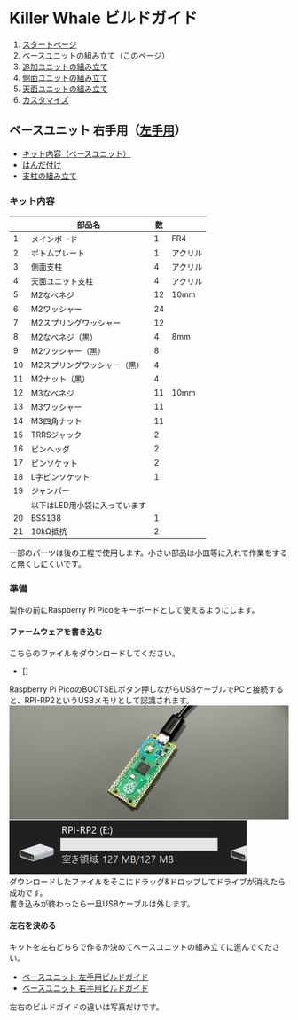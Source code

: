 # Killer Whale ビルドガイド

1. [スタートページ](../README.md)
2. ベースユニットの組み立て（このページ）
4. [追加ユニットの組み立て](../右手用/追加ユニット.md)
5. [側面ユニットの組み立て](../右手用/側面ユニット.md)
6. [天面ユニットの組み立て](../右手用/天面ユニット.md)
7. [カスタマイズ](../右手用/カスタマイズ.md)

## ベースユニット 右手用（[左手用](../左手用/ベースユニット.md)）
 - [キット内容（ベースユニット）](#キット内容（ベースユニット）)
 - [はんだ付け](#はんだ付け)
 - [支柱の組み立て](#支柱の組み立て)

### キット内容

||部品名|数||
|-|-|-|-|
|1|メインボード|1|FR4|
|2|ボトムプレート|1|アクリル|
|3|側面支柱|4|アクリル|
|4|天面ユニット支柱|4|アクリル|
|5|M2なべネジ|12|10mm|
|6|M2ワッシャー|24||
|7|M2スプリングワッシャー|12||
|8|M2なべネジ（黒）|4|8mm|
|9|M2ワッシャー（黒）|8||
|10|M2スプリングワッシャー（黒）|4|
|11|M2ナット（黒）|4|
|12|M3なべネジ|11|10mm|
|13|M3ワッシャー|11||
|14|M3四角ナット|11||
|15|TRRSジャック|2||
|16|ピンヘッダ|2||
|17|ピンソケット|2||
|18|L字ピンソケット|1||
|19|ジャンパー|||
||以下はLED用小袋に入っています||
|20|BSS138|1||
|21|10kΩ抵抗|2||

一部のパーツは後の工程で使用します。小さい部品は小皿等に入れて作業をすると無くしにくいです。

### 準備
製作の前にRaspberry Pi Picoをキーボードとして使えるようにします。
#### ファームウェアを書き込む
こちらのファイルをダウンロードしてください。  
 - []

Raspberry Pi PicoのBOOTSELボタン押しながらUSBケーブルでPCと接続すると、RPI-RP2というUSBメモリとして認識されます。  
![](img/IMG_3493.jpeg)   
![](img/rpi.jpg)   
ダウンロードしたファイルをそこにドラッグ&ドロップしてドライブが消えたら成功です。  
書き込みが終わったら一旦USBケーブルは外します。  

#### 左右を決める
キットを左右どちらで作るか決めてベースユニットの組み立てに進んでください。
- [ベースユニット 左手用ビルドガイド](左手用/ベースユニット.md)
- [ベースユニット 右手用ビルドガイド](右手用/ベースユニット.md)

左右のビルドガイドの違いは写真だけです。

